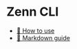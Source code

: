 # Zenn CLI

-  [📘 How to use](https://zenn.dev/zenn/articles/zenn-cli-guide)
-  [📘 Markdown guide](https://zenn.dev/zenn/articles/markdown-guide)
